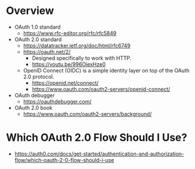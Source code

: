 # Overview

- OAuth 1.0 standard
    + https://www.rfc-editor.org/rfc/rfc5849
- OAuth 2.0 standard
    + https://datatracker.ietf.org/doc/html/rfc6749
    + https://oauth.net/2/
        * Designed specifically to work with HTTP.
        * https://youtu.be/996OiexHze0
    + OpenID Connect (OIDC) is a simple identity layer on top of the
      OAuth 2.0 protocol.
        * https://openid.net/connect/
        * https://www.oauth.com/oauth2-servers/openid-connect/
- OAuth debugger
    + https://oauthdebugger.com/
- OAuth 2.0 book
    + https://www.oauth.com/oauth2-servers/background/

# Which OAuth 2.0 Flow Should I Use?

- https://auth0.com/docs/get-started/authentication-and-authorization-flow/which-oauth-2-0-flow-should-i-use

